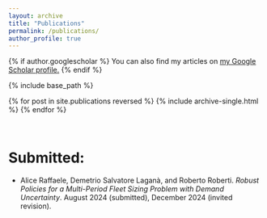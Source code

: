 ```yaml
---
layout: archive
title: "Publications"
permalink: /publications/
author_profile: true
---
```

{% if author.googlescholar %}
  You can also find my articles on <u><a href="{{author.googlescholar}}">my Google Scholar profile</a>.</u>
{% endif %}

{% include base_path %}

{% for post in site.publications reversed %}
  {% include archive-single.html %}
{% endfor %}

&nbsp;

# Submitted:
- Alice Raffaele, Demetrio Salvatore Laganà, and Roberto Roberti. *Robust Policies for a Multi-Period Fleet Sizing Problem with Demand Uncertainty*. August 2024 (submitted), December 2024 (invited revision).

&nbsp;
